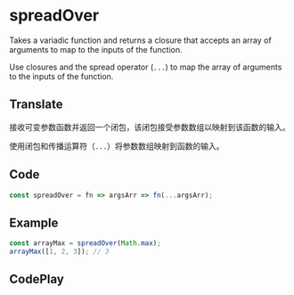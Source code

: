 # spreadOver

Takes a variadic function and returns a closure that accepts an array of arguments to map to the inputs of the function.

Use closures and the spread operator (`...`) to map the array of arguments to the inputs of the function.

## Translate

接收可变参数函数并返回一个闭包，该闭包接受参数数组以映射到该函数的输入。

使用闭包和传播运算符（`...`）将参数数组映射到函数的输入。

## Code

```js
const spreadOver = fn => argsArr => fn(...argsArr);
```

## Example

```js
const arrayMax = spreadOver(Math.max);
arrayMax([1, 2, 3]); // 3
```

## CodePlay

<template>
  <code-play codeplay-id="" />
</template>
